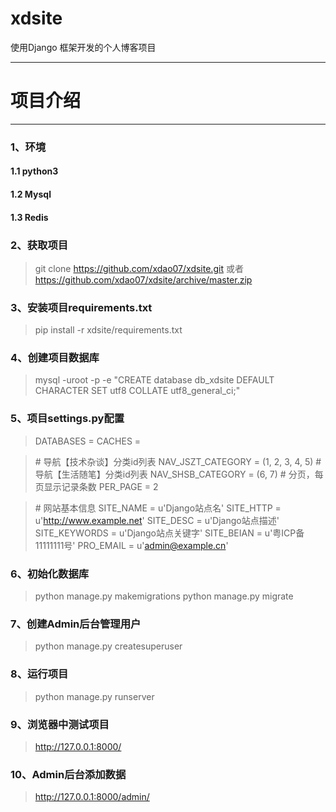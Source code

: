# xdsite
使用Django 框架开发的个人博客项目
***
# 项目介绍
***
### 1、环境
#### 1.1 python3
#### 1.2 Mysql
#### 1.3 Redis
### 2、获取项目
>git clone https://github.com/xdao07/xdsite.git
>或者
>https://github.com/xdao07/xdsite/archive/master.zip
### 3、安装项目requirements.txt
>pip install -r xdsite/requirements.txt
### 4、创建项目数据库
>mysql -uroot -p -e "CREATE database db_xdsite DEFAULT CHARACTER SET utf8 COLLATE utf8_general_ci;"
### 5、项目settings.py配置
>DATABASES =
>CACHES =

>\# 导航【技术杂谈】分类id列表
>NAV_JSZT_CATEGORY = (1, 2, 3, 4, 5)
>\# 导航【生活随笔】分类id列表
>NAV_SHSB_CATEGORY = (6, 7)
>\# 分页，每页显示记录条数
>PER_PAGE = 2

>\# 网站基本信息
>SITE_NAME = u'Django站点名'
>SITE_HTTP = u'http://www.example.net'
>SITE_DESC = u'Django站点描述'
>SITE_KEYWORDS = u'Django站点关键字'
>SITE_BEIAN = u'粤ICP备11111111号'
>PRO_EMAIL = u'admin@example.cn'
### 6、初始化数据库
>python manage.py makemigrations
>python manage.py migrate
### 7、创建Admin后台管理用户
>python manage.py createsuperuser
### 8、运行项目
>python manage.py runserver
### 9、浏览器中测试项目
>http://127.0.0.1:8000/  
### 10、Admin后台添加数据
>http://127.0.0.1:8000/admin/